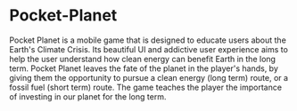 # Pocket-Planet

Pocket Planet is a mobile game that is designed to educate users about the Earth's Climate Crisis. Its beautiful UI and addictive user experience aims to help
the user understand how clean energy can benefit Earth in the long term. Pocket Planet leaves the fate of the planet in the player's hands, by giving them the
opportunity to pursue a clean energy (long term) route, or a fossil fuel (short term) route. The game teaches the player the importance of investing in our planet
for the long term.

